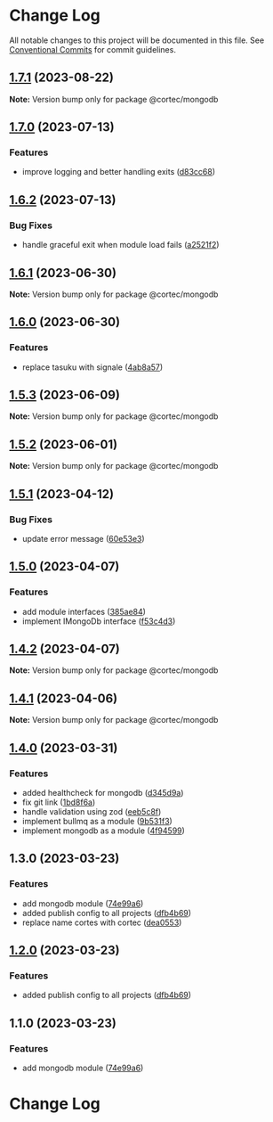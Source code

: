 # Change Log

All notable changes to this project will be documented in this file.
See [Conventional Commits](https://conventionalcommits.org) for commit guidelines.

## [1.7.1](https://github.com/saswatds/cortec/compare/@cortec/mongodb@1.7.0...@cortec/mongodb@1.7.1) (2023-08-22)

**Note:** Version bump only for package @cortec/mongodb

## [1.7.0](https://github.com/saswatds/cortec/compare/@cortec/mongodb@1.6.2...@cortec/mongodb@1.7.0) (2023-07-13)

### Features

- improve logging and better handling exits ([d83cc68](https://github.com/saswatds/cortec/commit/d83cc68317ed32925f03ed731e4e0fdadd369987))

## [1.6.2](https://github.com/saswatds/cortec/compare/@cortec/mongodb@1.6.1...@cortec/mongodb@1.6.2) (2023-07-13)

### Bug Fixes

- handle graceful exit when module load fails ([a2521f2](https://github.com/saswatds/cortec/commit/a2521f29cc2ea8a21b0a30be9a15971bf898fc89))

## [1.6.1](https://github.com/saswatds/cortec/compare/@cortec/mongodb@1.6.0...@cortec/mongodb@1.6.1) (2023-06-30)

**Note:** Version bump only for package @cortec/mongodb

## [1.6.0](https://github.com/saswatds/cortec/compare/@cortec/mongodb@1.5.3...@cortec/mongodb@1.6.0) (2023-06-30)

### Features

- replace tasuku with signale ([4ab8a57](https://github.com/saswatds/cortec/commit/4ab8a5792e065e9174eff7cda3e0a2596aa2141b))

## [1.5.3](https://github.com/saswatds/cortec/compare/@cortec/mongodb@1.5.2...@cortec/mongodb@1.5.3) (2023-06-09)

**Note:** Version bump only for package @cortec/mongodb

## [1.5.2](https://github.com/saswatds/cortec/compare/@cortec/mongodb@1.5.1...@cortec/mongodb@1.5.2) (2023-06-01)

**Note:** Version bump only for package @cortec/mongodb

## [1.5.1](https://github.com/saswatds/cortec/compare/@cortec/mongodb@1.5.0...@cortec/mongodb@1.5.1) (2023-04-12)

### Bug Fixes

- update error message ([60e53e3](https://github.com/saswatds/cortec/commit/60e53e380fa89d746c9ac962090680fbff65306e))

## [1.5.0](https://github.com/saswatds/cortec/compare/@cortec/mongodb@1.4.2...@cortec/mongodb@1.5.0) (2023-04-07)

### Features

- add module interfaces ([385ae84](https://github.com/saswatds/cortec/commit/385ae84f256153b35272a389d530963d5c23075c))
- implement IMongoDb interface ([f53c4d3](https://github.com/saswatds/cortec/commit/f53c4d393f09dbfce3909909867e5ffb992975e6))

## [1.4.2](https://github.com/saswatds/cortec/compare/@cortec/mongodb@1.4.1...@cortec/mongodb@1.4.2) (2023-04-07)

**Note:** Version bump only for package @cortec/mongodb

## [1.4.1](https://github.com/saswatds/cortec/compare/@cortec/mongodb@1.4.0...@cortec/mongodb@1.4.1) (2023-04-06)

**Note:** Version bump only for package @cortec/mongodb

## [1.4.0](https://github.com/saswatds/cortec/compare/@cortec/mongodb@1.3.0...@cortec/mongodb@1.4.0) (2023-03-31)

### Features

- added healthcheck for mongodb ([d345d9a](https://github.com/saswatds/cortec/commit/d345d9aeeccdf5ccd3cec38b3da29a5c995f5d29))
- fix git link ([1bd8f6a](https://github.com/saswatds/cortec/commit/1bd8f6a6789555c02abaaa58b58d82c6a474f23c))
- handle validation using zod ([eeb5c8f](https://github.com/saswatds/cortec/commit/eeb5c8fa84a8dc09a46028d7214731f4a1692742))
- implement bullmq as a module ([9b531f3](https://github.com/saswatds/cortec/commit/9b531f39e1275b3e25e09f20033d81eb3bb7871d))
- implement mongodb as a module ([4f94599](https://github.com/saswatds/cortec/commit/4f94599a5418b6d30d2b800083d2fbd47fb8ff7e))

## 1.3.0 (2023-03-23)

### Features

- add mongodb module ([74e99a6](https://github.com/saswatds/cortec/commit/74e99a61d5584ebf7ea5ad03d87e5587055a2dd2))
- added publish config to all projects ([dfb4b69](https://github.com/saswatds/cortec/commit/dfb4b69645b860b6686792d7a4272700686fd544))
- replace name cortes with cortec ([dea0553](https://github.com/saswatds/cortec/commit/dea055356354609a61c9900293a68c07cb71ba54))

## [1.2.0](https://github.com/saswatds/cortec/compare/@cortec/mongodb@1.1.0...@cortec/mongodb@1.2.0) (2023-03-23)

### Features

- added publish config to all projects ([dfb4b69](https://github.com/saswatds/cortec/commit/dfb4b69645b860b6686792d7a4272700686fd544))

## 1.1.0 (2023-03-23)

### Features

- add mongodb module ([74e99a6](https://github.com/saswatds/cortec/commit/74e99a61d5584ebf7ea5ad03d87e5587055a2dd2))

# Change Log
